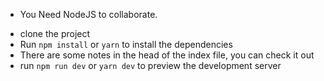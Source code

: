 * You Need NodeJS to collaborate.

- clone the project
- Run ``npm install`` or  ``yarn`` to install the dependencies
- There are some notes in the head of the index file, you can check it out
- run ``npm run dev`` or ``yarn dev`` to preview the development server